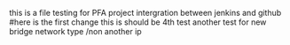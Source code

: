 this is a file testing for PFA project
intergration between jenkins and github
#here is the first change
this is should be 4th test
another test for new bridge network type /non
another ip
